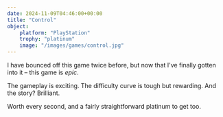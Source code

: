 ```yaml
---
date: 2024-11-09T04:46:00+00:00
title: "Control"
object:
    platform: "PlayStation"
    trophy: "platinum"
    image: "/images/games/control.jpg"
---
```


I have bounced off this game twice before, but now that I've finally gotten into it – this game is *epic*.

The gameplay is exciting. The difficulty curve is tough but rewarding. And the story? Brilliant.

Worth every second, and a fairly straightforward platinum to get too. 